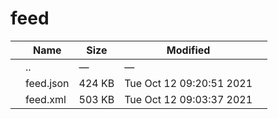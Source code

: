 feed
====

<table><thead><tr class="header"><th></th><th>Name</th><th>Size</th><th>Modified</th><th></th></tr></thead><tbody><tr class="odd"><td></td><td><span class="goup">..</span></td><td>—</td><td>—</td><td></td></tr><tr class="even"><td></td><td><span class="name">feed.json</span></td><td>424 KB</td><td>Tue Oct 12 09:20:51 2021</td><td></td></tr><tr class="odd"><td></td><td><span class="name">feed.xml</span></td><td>503 KB</td><td>Tue Oct 12 09:03:37 2021</td><td></td></tr></tbody></table>
